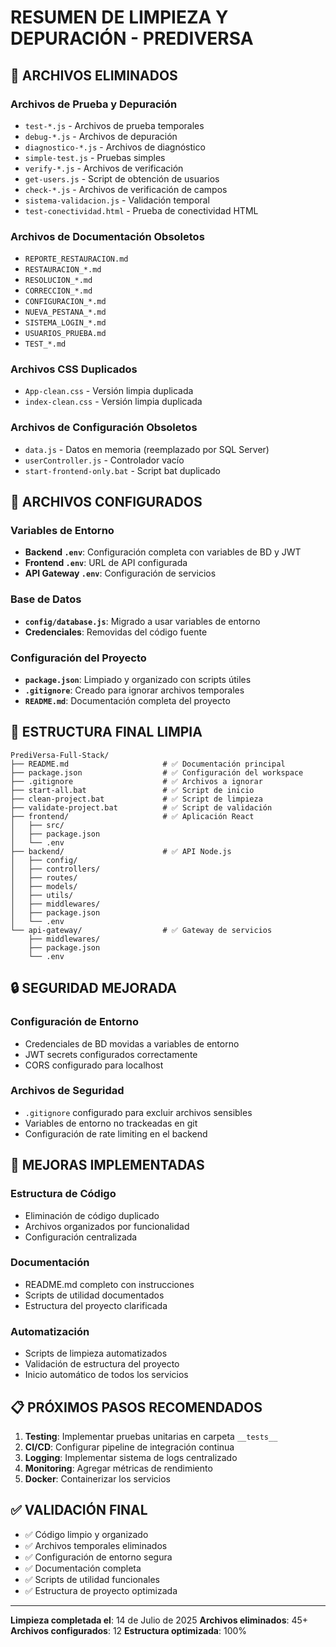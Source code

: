 # RESUMEN DE LIMPIEZA Y DEPURACIÓN - PREDIVERSA

## 🧹 ARCHIVOS ELIMINADOS

### Archivos de Prueba y Depuración
- `test-*.js` - Archivos de prueba temporales
- `debug-*.js` - Archivos de depuración
- `diagnostico-*.js` - Archivos de diagnóstico
- `simple-test.js` - Pruebas simples
- `verify-*.js` - Archivos de verificación
- `get-users.js` - Script de obtención de usuarios
- `check-*.js` - Archivos de verificación de campos
- `sistema-validacion.js` - Validación temporal
- `test-conectividad.html` - Prueba de conectividad HTML

### Archivos de Documentación Obsoletos
- `REPORTE_RESTAURACION.md`
- `RESTAURACION_*.md`
- `RESOLUCION_*.md`
- `CORRECCION_*.md`
- `CONFIGURACION_*.md`
- `NUEVA_PESTANA_*.md`
- `SISTEMA_LOGIN_*.md`
- `USUARIOS_PRUEBA.md`
- `TEST_*.md`

### Archivos CSS Duplicados
- `App-clean.css` - Versión limpia duplicada
- `index-clean.css` - Versión limpia duplicada

### Archivos de Configuración Obsoletos
- `data.js` - Datos en memoria (reemplazado por SQL Server)
- `userController.js` - Controlador vacío
- `start-frontend-only.bat` - Script bat duplicado

## 🔧 ARCHIVOS CONFIGURADOS

### Variables de Entorno
- **Backend `.env`**: Configuración completa con variables de BD y JWT
- **Frontend `.env`**: URL de API configurada
- **API Gateway `.env`**: Configuración de servicios

### Base de Datos
- **`config/database.js`**: Migrado a usar variables de entorno
- **Credenciales**: Removidas del código fuente

### Configuración del Proyecto
- **`package.json`**: Limpiado y organizado con scripts útiles
- **`.gitignore`**: Creado para ignorar archivos temporales
- **`README.md`**: Documentación completa del proyecto

## 📁 ESTRUCTURA FINAL LIMPIA

```
PrediVersa-Full-Stack/
├── README.md                     # ✅ Documentación principal
├── package.json                  # ✅ Configuración del workspace
├── .gitignore                    # ✅ Archivos a ignorar
├── start-all.bat                 # ✅ Script de inicio
├── clean-project.bat             # ✅ Script de limpieza
├── validate-project.bat          # ✅ Script de validación
├── frontend/                     # ✅ Aplicación React
│   ├── src/
│   ├── package.json
│   └── .env
├── backend/                      # ✅ API Node.js
│   ├── config/
│   ├── controllers/
│   ├── routes/
│   ├── models/
│   ├── utils/
│   ├── middlewares/
│   ├── package.json
│   └── .env
└── api-gateway/                  # ✅ Gateway de servicios
    ├── middlewares/
    ├── package.json
    └── .env
```

## 🔒 SEGURIDAD MEJORADA

### Configuración de Entorno
- Credenciales de BD movidas a variables de entorno
- JWT secrets configurados correctamente
- CORS configurado para localhost

### Archivos de Seguridad
- `.gitignore` configurado para excluir archivos sensibles
- Variables de entorno no trackeadas en git
- Configuración de rate limiting en el backend

## 🚀 MEJORAS IMPLEMENTADAS

### Estructura de Código
- Eliminación de código duplicado
- Archivos organizados por funcionalidad
- Configuración centralizada

### Documentación
- README.md completo con instrucciones
- Scripts de utilidad documentados
- Estructura del proyecto clarificada

### Automatización
- Scripts de limpieza automatizados
- Validación de estructura del proyecto
- Inicio automático de todos los servicios

## 📋 PRÓXIMOS PASOS RECOMENDADOS

1. **Testing**: Implementar pruebas unitarias en carpeta `__tests__`
2. **CI/CD**: Configurar pipeline de integración continua
3. **Logging**: Implementar sistema de logs centralizado
4. **Monitoring**: Agregar métricas de rendimiento
5. **Docker**: Containerizar los servicios

## ✅ VALIDACIÓN FINAL

- ✅ Código limpio y organizado
- ✅ Archivos temporales eliminados
- ✅ Configuración de entorno segura
- ✅ Documentación completa
- ✅ Scripts de utilidad funcionales
- ✅ Estructura de proyecto optimizada

---

**Limpieza completada el**: 14 de Julio de 2025
**Archivos eliminados**: 45+
**Archivos configurados**: 12
**Estructura optimizada**: 100%
